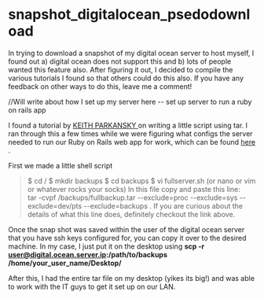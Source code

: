 # snapshot_digitalocean_psedodownload
In trying to download a snapshot of my digital ocean server to host myself, I found out a) digital ocean does not support this and b) lots of people wanted this feature also. After figuring it out, I decided to compile the various tutorials I found so that others could do this also. If you have any feedback on other ways to do this, leave me a comment!

//Will write about how I set up my server here -- set up server to run a ruby on rails app

I found a tutorial by <a href= "http://www.aboutdebian.com/tar-backup.htm"> KEITH PARKANSKY </a> on writing a little script using tar. I ran through this a few times while we were figuring what configs the server needed to run our Ruby on Rails web app for work,  which can be found <a href = "https://github.com/c-hamilton/hour_report.git"> here </a>. 

First we made a little shell script
>$ cd /
>$ mkdir backups
>$ cd backups
>$ vi fullserver.sh   (or nano or vim or whatever rocks your socks) In this file copy and paste this line:  
> tar -cvpf /backups/fullbackup.tar --exclude=proc --exclude=sys --exclude=dev/pts --exclude=backups .
If you are curious about the details of what this line does, definitely checkout the link above. 




Once the snap shot was saved within the user of the digital ocean server that you have ssh keys configured for, you can copy it over to the desired machine. In my case, I just put it on the desktop using <b>scp -r user@digital.ocean.server.ip:/path/to/backups /home/your_user_name/Desktop/ </b>

After this, I had the entire tar file on my desktop (yikes its big!) and was able to work with the IT guys to get it set up on our LAN. 

